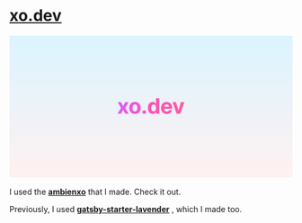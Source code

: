 # [xo.dev](https://xo.dev)
![Ambienxo](https://raw.githubusercontent.com/blurfx/xo.dev/main/public/images/thumbnail.png)

I used the **[ambienxo](https://github.com/blurfx/ambienxo)** that I made. Check it out.

Previously, I used **[gatsby-starter-lavender](https://github.com/blurfx/gatsby-starter-lavender)** , which I made too.
